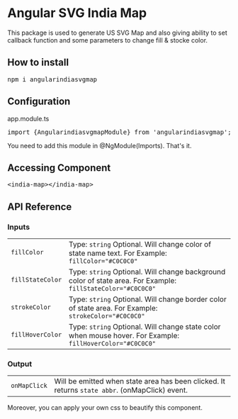 # Angular SVG India Map

This package is used to generate US SVG Map and also giving ability to set callback function and some parameters to change fill & stocke color.


## How to install

<pre>npm i angularindiasvgmap</pre>

## Configuration

app.module.ts

<pre>import {AngularindiasvgmapModule} from 'angularindiasvgmap';</pre>

You need to add this module in @NgModule(Imports). That's it.

## Accessing Component

<pre>&lt;india-map&gt;&lt;/india-map&gt;</pre>

## API Reference

### Inputs

|||
|-|-|
| `fillColor`      | Type: `string` Optional. Will change color of state name text. For Example: `fillColor="#C0C0C0"`       |
| `fillStateColor` | Type: `string` Optional. Will change background color of state area. For Example: `fillStateColor="#C0C0C0"` |
| `strokeColor`    | Type: `string` Optional. Will change border color of state area. For Example: `strokeColor="#C0C0C0"`     |
| `fillHoverColor`    | Type: `string` Optional. Will change state color when mouse hover. For Example: `fillHoverColor="#C0C0C0"`     |

### Output
|||
|-|-|
| `onMapClick` | Will be emitted when state area has been clicked. It returns `state abbr`. (onMapClick) event. |

Moreover, you can apply your own css to beautify this component.

